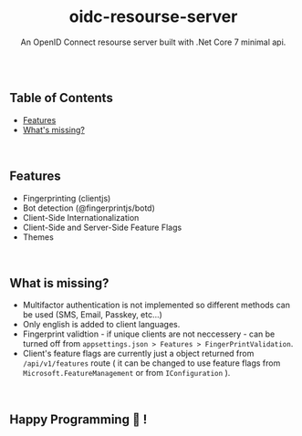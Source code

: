 <h1 align="center">
   <b>
        oidc-resourse-server
   </b>
</h1>

<p align="center">
An OpenID Connect resourse server built with .Net Core 7 minimal api.
</p>

<br />

<!-- <div align="center"></div> -->

<br />

## Table of Contents

- [Features](#features)
- [What's missing?](#what-is-missing)

<br />

## Features

- Fingerprinting (clientjs)
- Bot detection (@fingerprintjs/botd)
- Client-Side Internationalization
- Client-Side and Server-Side Feature Flags
- Themes

<br />

## What is missing?

- Multifactor authentication is not implemented so different methods can be used (SMS, Email, Passkey, etc...)
- Only english is added to client languages.
- Fingerprint validtion - if unique clients are not neccessery - can be turned off from `appsettings.json > Features > FingerPrintValidation`.
- Client's feature flags are currently just a object returned from `/api/v1/features` route ( it can be changed to use feature flags from `Microsoft.FeatureManagement` or from `IConfiguration` ).

<br />

## Happy Programming :tada: !

<!--
## License
-->

<!-- [MIT](LICENSE)  -->
